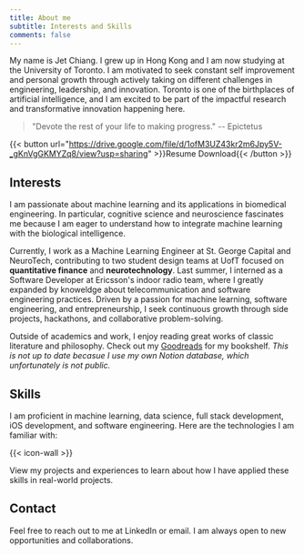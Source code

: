 ```yaml
---
title: About me
subtitle: Interests and Skills
comments: false
---
```


My name is Jet Chiang. I grew up in Hong Kong and I am now studying at the University of Toronto. I am motivated to seek constant self improvement and personal growth through actively taking on different challenges in engineering, leadership, and innovation. Toronto is one of the birthplaces of artificial intelligence, and I am excited to be part of the impactful research and transformative innovation happening here.

> "Devote the rest of your life to making progress." -- Epictetus

{{< button url="https://drive.google.com/file/d/1ofM3UZ43kr2m6Jpy5V-_gKnVgGKMYZq8/view?usp=sharing" >}}Resume Download{{< /button >}}

## Interests

I am passionate about machine learning and its applications in biomedical engineering. In particular, cognitive science and neuroscience fascinates me because I am eager to understand how to integrate machine learning with the biological intelligence.

Currently, I work as a Machine Learning Engineer at St. George Capital and NeuroTech, contributing to two student design teams at UofT focused on **quantitative finance** and **neurotechnology**. Last summer, I interned as a Software Developer at Ericsson's indoor radio team, where I greatly expanded by knoweldge about telecommunication and software engineering practices. Driven by a passion for machine learning, software engineering, and entrepreneurship, I seek continuous growth through side projects, hackathons, and collaborative problem-solving.

Outside of academics and work, I enjoy reading great works of classic literature and philosophy. Check out my [Goodreads](https://www.goodreads.com/user/show/166962144-jet-chiang) for my bookshelf. _This is not up to date becasue I use my own Notion database, which unfortunately is not public._

## Skills

I am proficient in machine learning, data science, full stack development, iOS development, and software engineering. Here are the technologies I am familiar with:

{{< icon-wall >}}

View my projects and experiences to learn about how I have applied these skills in real-world projects.

## Contact

Feel free to reach out to me at LinkedIn or email. I am always open to new opportunities and collaborations.
